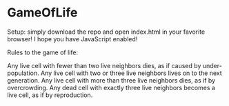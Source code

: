 # GameOfLife


Setup: simply download the repo and open index.html in your favorite browser! 
I hope you have JavaScript enabled!

Rules to the game of life:

Any live cell with fewer than two live neighbors dies, as if caused by under-population. 
Any live cell with two or three live neighbors lives on to the next generation. 
Any live cell with more than three live neighbors dies, as if by overcrowding. 
Any dead cell with exactly three live neighbors becomes a live cell, as if by reproduction. 
